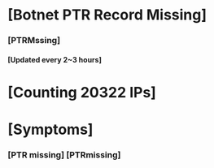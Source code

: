 # [Botnet PTR Record Missing]
### [PTRMssing]
#### [Updated every 2~3 hours]

# [Counting 20322 IPs]

# [Symptoms] 
###   [PTR missing] [PTRmissing]

